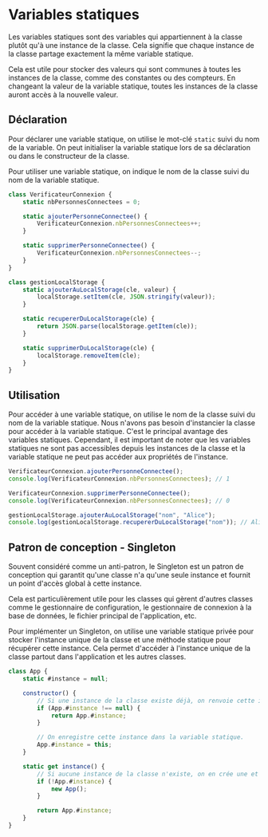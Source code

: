 # Variables statiques

Les variables statiques sont des variables qui appartiennent à la classe plutôt qu'à une instance de la classe. Cela signifie que chaque instance de la classe partage exactement la même variable statique.

Cela est utile pour stocker des valeurs qui sont communes à toutes les instances de la classe, comme des constantes ou des compteurs. En changeant la valeur de la variable statique, toutes les instances de la classe auront accès à la nouvelle valeur.

## Déclaration

Pour déclarer une variable statique, on utilise le mot-clé `static` suivi du nom de la variable. On peut initialiser la variable statique lors de sa déclaration ou dans le constructeur de la classe.

Pour utiliser une variable statique, on indique le nom de la classe suivi du nom de la variable statique.

```js
class VerificateurConnexion {
    static nbPersonnesConnectees = 0;

    static ajouterPersonneConnectee() {
        VerificateurConnexion.nbPersonnesConnectees++;
    }

    static supprimerPersonneConnectee() {
        VerificateurConnexion.nbPersonnesConnectees--;
    }
}

class gestionLocalStorage {
    static ajouterAuLocalStorage(cle, valeur) {
        localStorage.setItem(cle, JSON.stringify(valeur));
    }

    static recupererDuLocalStorage(cle) {
        return JSON.parse(localStorage.getItem(cle));
    }

    static supprimerDuLocalStorage(cle) {
        localStorage.removeItem(cle);
    }
}
```

## Utilisation

Pour accéder à une variable statique, on utilise le nom de la classe suivi du nom de la variable statique. Nous n'avons pas besoin d'instancier la classe pour accéder à la variable statique. C'est le principal avantage des variables statiques. Cependant, il est important de noter que les variables statiques ne sont pas accessibles depuis les instances de la classe et la variable statique ne peut pas accéder aux propriétés de l'instance.

```js
VerificateurConnexion.ajouterPersonneConnectee();
console.log(VerificateurConnexion.nbPersonnesConnectees); // 1

VerificateurConnexion.supprimerPersonneConnectee();
console.log(VerificateurConnexion.nbPersonnesConnectees); // 0

gestionLocalStorage.ajouterAuLocalStorage("nom", "Alice");
console.log(gestionLocalStorage.recupererDuLocalStorage("nom")); // Alice
```

## Patron de conception - Singleton

Souvent considéré comme un anti-patron, le Singleton est un patron de conception qui garantit qu'une classe n'a qu'une seule instance et fournit un point d'accès global à cette instance.

Cela est particulièrement utile pour les classes qui gèrent d'autres classes comme le gestionnaire de configuration, le gestionnaire de connexion à la base de données, le fichier principal de l'application, etc.

Pour implémenter un Singleton, on utilise une variable statique privée pour stocker l'instance unique de la classe et une méthode statique pour récupérer cette instance. Cela permet d'accéder à l'instance unique de la classe partout dans l'application et les autres classes.

```js
class App {
    static #instance = null;

    constructor() {
        // Si une instance de la classe existe déjà, on renvoie cette instance au lieu d'en créer une nouvelle.
        if (App.#instance !== null) {
            return App.#instance;
        }

        // On enregistre cette instance dans la variable statique.
        App.#instance = this;
    }

    static get instance() {
        // Si aucune instance de la classe n'existe, on en crée une et on la stocke dans la variable statique.
        if (!App.#instance) {
            new App();
        }

        return App.#instance;
    }
}
```
